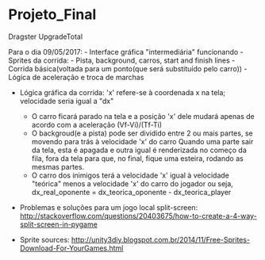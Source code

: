 # Projeto_Final
Dragster UpgradeTotal

Para o dia 09/05/2017:
	- Interface gráfica "intermediária" funcionando
		- Sprites da corrida:
			- Pista, background, carros, start and finish lines
	- Corrida básica(voltada para um ponto(que será substituído pelo carro))
		- Lógica de aceleração e troca de marchas

- Lógica gráfica da corrida: 'x' refere-se à coordenada x na tela; velocidade seria igual a "dx"
	- O carro ficará parado na tela e a posição 'x' dele mudará apenas de acordo com a aceleração (Vf-Vi)/(Tf-Ti)
	-  O backgroud(e a pista) pode ser dividido entre 2 ou mais partes, se movendo para trás à velocidade 'x' do carro
	Quando uma parte sair da tela, esta é apagada e outra igual é renderizada no começo da fila, fora da tela
	para que, no final, fique uma esteira, rodando as mesmas partes.
	- O carro dos inimigos terá a velocidade 'x' igual à velocidade "teórica" menos a velocidade 'x' do carro do jogador
	ou seja, dx_real_oponente = dx_teorica_oponente - dx_teorica_player

- Problemas e soluções para um jogo local split-screen:
	http://stackoverflow.com/questions/20403675/how-to-create-a-4-way-split-screen-in-pygame
- Sprite sources:
	http://unity3diy.blogspot.com.br/2014/11/Free-Sprites-Download-For-YourGames.html